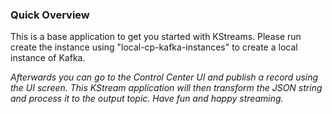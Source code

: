 ### Quick Overview

This is a base application to get you started with KStreams. Please run create the instance using "local-cp-kafka-instances" to create a local instance of Kafka.

_Afterwards you can go to the Control Center UI and publish a record using the UI screen. This KStream application will then transform the JSON string and process it to the output topic. Have fun and happy streaming._

